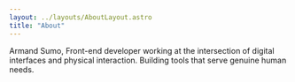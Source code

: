 ```yaml
---
layout: ../layouts/AboutLayout.astro
title: "About"
---
```

Armand Sumo, Front-end developer working at the intersection of digital interfaces and physical interaction. Building tools that serve genuine human needs.